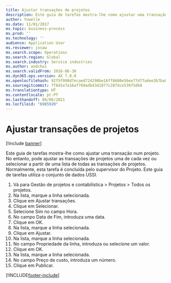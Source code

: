 ```yaml
---
title: Ajustar transações de projetos
description: Este guia de tarefas mostra-lhe como ajustar uma transação num projeto.
author: Yowelle
ms.date: 11/01/2017
ms.topic: business-process
ms.prod: ''
ms.technology: ''
audience: Application User
ms.reviewer: josaw
ms.search.scope: Operations
ms.search.region: Global
ms.search.industry: Service industries
ms.author: andchoi
ms.search.validFrom: 2016-06-30
ms.dyn365.ops.version: AX 7.0.0
ms.openlocfilehash: 92f5f998d7ecaed724298be16ff8680e56ee77d77a4ee3b7ba83fa5a8a1a4787
ms.sourcegitcommit: 7f8d1e7a16af769adb43d1877c28fdce53975db8
ms.translationtype: HT
ms.contentlocale: pt-PT
ms.lasthandoff: 08/06/2021
ms.locfileid: "6985920"
---
```

# <a name="adjust-project-transactions"></a>Ajustar transações de projetos

[!include [banner](../../includes/banner.md)]

Este guia de tarefas mostra-lhe como ajustar uma transação num projeto. No entanto, pode ajustar as transações de projetos uma de cada vez ou selecionar a partir de uma lista de todas as transações de projetos. Normalmente, esta tarefa é concluída pelo supervisor do Projeto. Este guia de tarefas utiliza o conjunto de dados USSI.

1. Vá para Gestão de projetos e contabilística > Projetos > Todos os projetos. 
2. Na lista, marque a linha selecionada. 
3. Clique em Ajustar transações. 
4. Clique em Selecionar. 
5. Selecione Sim no campo Hora. 
6. No campo Data de Fim, introduza uma data. 
7. Clique em OK. 
8. Na lista, marque a linha selecionada. 
9. Clique em Ajustar. 
10. Na lista, marque a linha selecionada. 
11. No campo Propriedade da linha, introduza ou selecione um valor. 
12. Clique em OK. 
13. Na lista, marque a linha selecionada. 
14. No campo Preço de custo, introduza um número. 
15. Clique em Publicar. 


[!INCLUDE[footer-include](../../includes/footer-banner.md)]